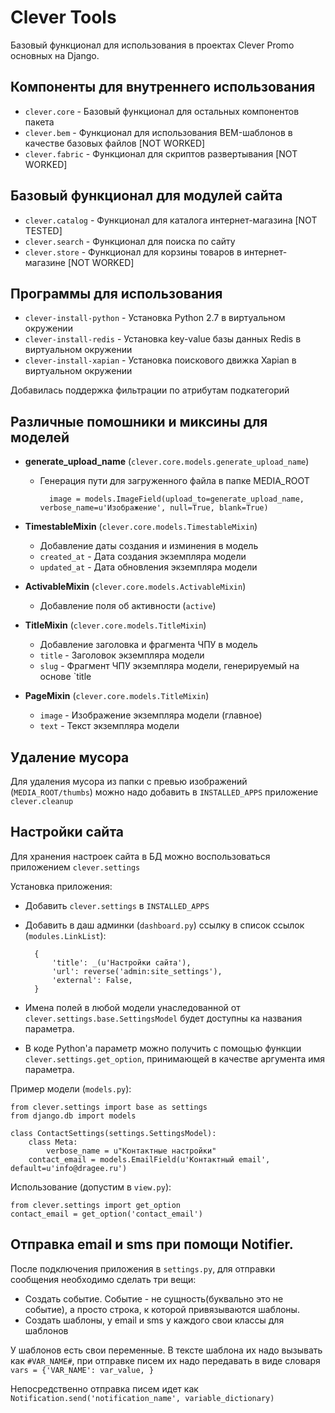Clever Tools
============

Базовый функционал для использования в проектах Clever Promo основных на Django.

Компоненты для внутреннего использования
----------------------------------------

* `clever.core` - Базовый функционал для остальных компонентов пакета
* `clever.bem` - Функционал для использования BEM-шаблонов в качестве базовых файлов [NOT WORKED]
* `clever.fabric` - Функционал для скриптов развертывания [NOT WORKED]

Базовый функционал для модулей сайта
------------------------------------

* `clever.catalog` - Функционал для каталога интернет-магазина [NOT TESTED]
* `clever.search` - Функционал для поиска по сайту
* `clever.store` - Функционал для корзины товаров в интернет-магазине [NOT WORKED]

Программы для использования
---------------------------

* `clever-install-python` - Установка Python 2.7 в виртуальном окружении
* `clever-install-redis` - Установка key-value базы данных Redis в виртуальном окружении
* `clever-install-xapian` - Установка поискового движка Xapian в виртуальном окружении

Добавилась поддержка фильтрации по атрибутам подкатегорий

Различные помошники и миксины для моделей
-----------------------------------------

* **generate\_upload\_name** (`clever.core.models.generate_upload_name`)
    - Генерация пути для загруженного файла в папке MEDIA_ROOT

            image = models.ImageField(upload_to=generate_upload_name, verbose_name=u'Изображение', null=True, blank=True)

* **TimestableMixin** (`clever.core.models.TimestableMixin`)
    - Добавление даты создания и изминения в модель
    - `created_at` - Дата создания экземпляра модели
    - `updated_at` - Дата обновления экземпляра модели

* **ActivableMixin** (`clever.core.models.ActivableMixin`)
    - Добавление поля об активности (`active`)

* **TitleMixin** (`clever.core.models.TitleMixin`)
    - Добавление заголовка и фрагмента ЧПУ в модель
    - `title` - Заголовок экземпляра модели
    - `slug` - Фрагмент ЧПУ экземпляра модели, генерируемый на основе `title

* **PageMixin** (`clever.core.models.TitleMixin`)
    - `image` - Изображение экземпляра модели (главное)
    - `text` - Текст экземпляра модели

Удаление мусора
---------------

Для удаления мусора из папки с превью изображений (`MEDIA_ROOT/thumbs`) можно
надо добавить в `INSTALLED_APPS` приложение `clever.cleanup`

Настройки сайта
---------------

Для хранения настроек сайта в БД можно воспользоваться приложением `clever.settings`

Установка приложения:

* Добавить `clever.settings` в `INSTALLED_APPS`
* Добавить в даш админки (`dashboard.py`) ссылку в список ссылок (`modules.LinkList`):

        {
            'title': _(u'Настройки сайта'),
            'url': reverse('admin:site_settings'),
            'external': False,
        }
* Имена полей в любой модели унаследованной от `clever.settings.base.SettingsModel`
  будет доступны ка названия параметра.
* В коде Python'а параметр можно получить с помощью функции `clever.settings.get_option`,
  принимающей в качестве аргумента имя параметра.

Пример модели (`models.py`):

    from clever.settings import base as settings
    from django.db import models

    class ContactSettings(settings.SettingsModel):
        class Meta:
            verbose_name = u"Контактные настройки"
        contact_email = models.EmailField(u'Контактный email', default=u'info@dragee.ru')

Использование (допустим в `view.py`):

    from clever.settings import get_option
    contact_email = get_option('contact_email')

Отправка email и sms при помощи Notifier.
---------------------------

После подключения приложения в `settings.py`, для отправки сообщения необходимо сделать три вещи:

* Создать событие. Событие - не сущность(буквально это не событие), а просто строка, к которой привязываются шаблоны.
* Создать шаблоны, у email и sms у каждого свои классы для шаблонов


У шаблонов есть свои переменные. В тексте шаблона их надо вызывать как `#VAR_NAME#`, при отправке писем
их надо передавать в виде словаря `vars = {'VAR_NAME': var_value, }`

Непосредственно отправка писем идет как `Notification.send('notification_name', variable_dictionary)`
